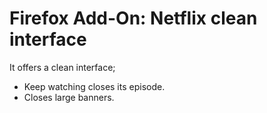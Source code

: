 # Firefox Add-On: Netflix clean interface

It offers a clean interface;

* Keep watching closes its episode.
* Closes large banners.